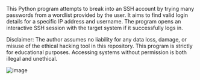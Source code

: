 This Python program attempts to break into an SSH account by trying many passwords from a wordlist provided by the user. It aims to find valid login details for a specific IP address and username. The program opens an interactive SSH session with the target system if it successfully logs in.

Disclaimer: The author assumes no liability for any data loss, damage, or misuse of the ethical hacking tool in this repository. This program is strictly for educational purposes. Accessing systems without permission is both illegal and unethical.

![image](https://github.com/user-attachments/assets/1cdf52d1-e6f2-4d8a-b542-a2e5dcd88fc1)

